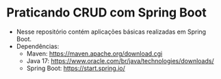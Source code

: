 # Praticando CRUD com Spring Boot

- Nesse repositório contém aplicações básicas realizadas em Spring Boot.
- Dependências:
  - Maven: https://maven.apache.org/download.cgi
  - Java 17: https://www.oracle.com/br/java/technologies/downloads/
  - Spring Boot: https://start.spring.io/

